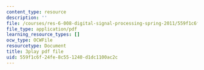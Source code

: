 ```yaml
---
content_type: resource
description: ''
file: /courses/res-6-008-digital-signal-processing-spring-2011/559f1c6f24fe8c551240d1dc1100ac2c_U13m6L6R58w.pdf
file_type: application/pdf
learning_resource_types: []
ocw_type: OCWFile
resourcetype: Document
title: 3play pdf file
uid: 559f1c6f-24fe-8c55-1240-d1dc1100ac2c
---
```

